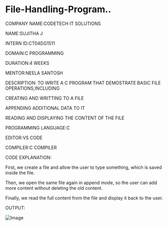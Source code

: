 # File-Handling-Program..
COMPANY NAME:CODETECH IT SOLUTIONS

NAME:SUJITHA J

INTERN ID:CT04DG1511

DOMAIN:C PROGRAMMING

DURATION:4 WEEKS

MENTOR:NEELA SANTOSH

DESCRIPTION: TO WRITE A C PROGRAM THAT DEMOSTRATE BASIC FILE OPERATIONS,INCLUDING

CREATING AND WRITTING TO A FILE

APPENDING ADDITIONAL DATA TO IT

READING AND DISPLAYING THE CONTENT OF THE FILE

PROGRAMMING LANGUAGE:C

EDITOR:VS CODE

COMPILER:C COMPILER

CODE EXPLANATION:

First, we create a file and allow the user to type something, which is saved inside the file.

Then, we open the same file again in append mode, so the user can add more content without deleting the old content.

Finally, we read the full content from the file and display it back to the user.

OUTPUT:

![Image](https://github.com/user-attachments/assets/18f2a7a7-ab8e-4942-91bb-6d938e7f3084)

